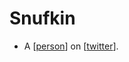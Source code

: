# Snufkin
- A [[person]] on [[twitter]].

[//begin]: # "Autogenerated link references for markdown compatibility"
[person]: person "Person"
[twitter]: twitter "Twitter"
[//end]: # "Autogenerated link references"